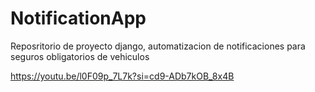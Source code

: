 # NotificationApp
Reposritorio de proyecto django, automatizacion de notificaciones para seguros obligatorios de vehiculos 

https://youtu.be/l0F09p_7L7k?si=cd9-ADb7kOB_8x4B
